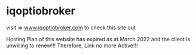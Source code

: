 # iqoptiobroker
visit => www.iqoptiobroker.com to check this site out

Hosting Plan of this website has expired as at March 2022 and the client is unwilling to renew!!!
Therefore, Link no more Active!!!

